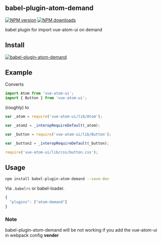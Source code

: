 ## babel-plugin-atom-demand

[![NPM version](https://img.shields.io/npm/v/babel-plugin-atom-demand.svg?style=flat)](https://npmjs.org/package/babel-plugin-atom-demand)
[![NPM downloads](http://img.shields.io/npm/dm/babel-plugin-atom-demand.svg?style=flat)](https://npmjs.org/package/babel-plugin-atom-demand)

babel plugin for import vue-atom-ui on demand

## Install

[![babel-plugin-atom-demand](https://nodei.co/npm/babel-plugin-atom-demand.png)](https://npmjs.org/package/babel-plugin-atom-demand)

## Example

Converts

```javascript
import Atom from 'vue-atom-ui';
import { Button } from 'vue-atom-ui';
```

(roughly) to

```javascript
var _atom = require('vue-atom-ui/lib/Atom');

var _atom2 = _interopRequireDefault(_atom);

var _button = require('vue-atom-ui/lib/Button');

var _button2 = _interopRequireDefault(_button);

require('vue-atom-ui/lib/css/button.css');
```

## Usage

```bash
npm install babel-plugin-atom-demand --save-dev
```

Via `.babelrc` or babel-loader.

```js
{
  "plugins": ["atom-demand"]
}
```


### Note

babel-plugin-atom-demand will be not working if you add the vue-atom-ui in webpack config **vender**
